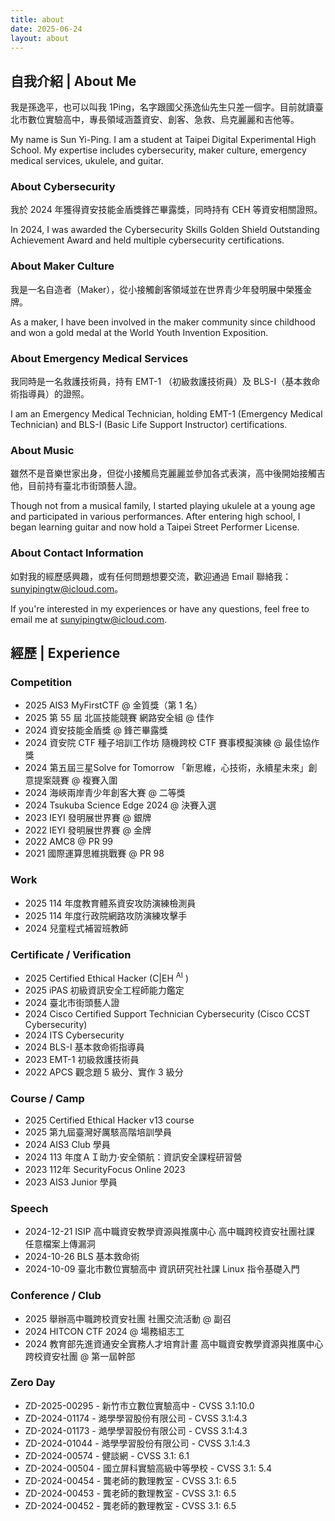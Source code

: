 ```yaml
---
title: about
date: 2025-06-24
layout: about
---
```


## 自我介紹 | About Me

我是孫逸平，也可以叫我 1Ping，名字跟國父孫逸仙先生只差一個字。目前就讀臺北市數位實驗高中，專長領域涵蓋資安、創客、急救、烏克麗麗和吉他等。

My name is Sun Yi-Ping. I am a student at Taipei Digital Experimental High School. My expertise includes cybersecurity, maker culture, emergency medical services, ukulele, and guitar.

### About Cybersecurity

我於 2024 年獲得資安技能金盾獎鋒芒畢露獎，同時持有 CEH 等資安相關證照。

In 2024, I was awarded the Cybersecurity Skills Golden Shield Outstanding Achievement Award and held multiple cybersecurity certifications.

### About Maker Culture

我是一名自造者（Maker），從小接觸創客領域並在世界青少年發明展中榮獲金牌。

As a maker, I have been involved in the maker community since childhood and won a gold medal at the World Youth Invention Exposition.

### About Emergency Medical Services

我同時是一名救護技術員，持有 EMT-1 （初級救護技術員）及 BLS-I（基本救命術指導員）的證照。

I am an Emergency Medical Technician, holding EMT-1 (Emergency Medical Technician) and BLS-I (Basic Life Support Instructor) certifications.

### About Music

雖然不是音樂世家出身，但從小接觸烏克麗麗並參加各式表演，高中後開始接觸吉他，目前持有臺北市街頭藝人證。

Though not from a musical family, I started playing ukulele at a young age and participated in various performances. After entering high school, I began learning guitar and now hold a Taipei Street Performer License.

### About Contact Information

如對我的經歷感興趣，或有任何問題想要交流，歡迎通過 Email 聯絡我：[sunyipingtw@icloud.com](mailto:sunyipingtw@icloud.com)。

If you're interested in my experiences or have any questions, feel free to email me at [sunyipingtw@icloud.com](mailto:sunyipingtw@icloud.com).

## 經歷 | Experience

### Competition

- 2025 AIS3 MyFirstCTF @ 金質獎（第 1 名）
- 2025 第 55 屆 北區技能競賽 網路安全組 @ 佳作
- 2024 資安技能金盾獎 @ 鋒芒畢露獎
- 2024 資安院 CTF 種子培訓工作坊 隨機跨校 CTF 賽事模擬演練 @ 最佳協作獎
- 2024 第五屆三星Solve for Tomorrow 「新思維，心技術，永續星未來」創意提案競賽 @ 複賽入圍
- 2024 海峽兩岸青少年創客大賽 @ 二等獎
- 2024 Tsukuba Science Edge 2024 @ 決賽入選
- 2023 IEYI 發明展世界賽 @ 銀牌
- 2022 IEYI 發明展世界賽 @ 金牌
- 2022 AMC8 @ PR 99
- 2021 國際運算思維挑戰賽 @ PR 98

### Work

- 2025 114 年度教育體系資安攻防演練檢測員
- 2025 114 年度行政院網路攻防演練攻擊手
- 2024 兒童程式補習班教師

### Certificate / Verification

- 2025 Certified Ethical Hacker (C|EH <sup>AI</sup> )
- 2025 iPAS 初級資訊安全工程師能力鑑定
- 2024 臺北市街頭藝人證
- 2024 Cisco Certified Support Technician Cybersecurity (Cisco CCST Cybersecurity)
- 2024 ITS Cybersecurity
- 2024 BLS-I 基本救命術指導員
- 2023 EMT-1 初級救護技術員
- 2022 APCS 觀念題 5 級分、實作 3 級分

### Course / Camp

- 2025 Certified Ethical Hacker v13 course
- 2025 第九屆臺灣好厲駭高階培訓學員
- 2024 AIS3 Club 學員
- 2024 113 年度ＡＩ助力‧安全領航：資訊安全課程研習營
- 2023 112年 SecurityFocus Online 2023
- 2023 AIS3 Junior 學員

### Speech

- 2024-12-21 ISIP 高中職資安教學資源與推廣中心 高中職跨校資安社團社課 任意檔案上傳漏洞
- 2024-10-26 BLS 基本救命術
- 2024-10-09 臺北市數位實驗高中 資訊研究社社課 Linux 指令基礎入門

### Conference / Club

- 2025 舉辦高中職跨校資安社團 社團交流活動 @ 副召
- 2024 HITCON CTF 2024 @ 場務組志工
- 2024 教育部先進資通安全實務人才培育計畫 高中職資安教學資源與推廣中心 跨校資安社團 @ 第一屆幹部

### Zero Day

- ZD-2025-00295 - 新竹市立數位實驗高中 - CVSS 3.1:10.0
- ZD-2024-01174 - 澔學學習股份有限公司 - CVSS 3.1:4.3
- ZD-2024-01173 - 澔學學習股份有限公司 - CVSS 3.1:4.3
- ZD-2024-01044 - 澔學學習股份有限公司 - CVSS 3.1:4.3
- ZD-2024-00574 - 健談網 - CVSS 3.1: 6.1
- ZD-2024-00504 - 國立屏科實驗高級中等學校 - CVSS 3.1: 5.4
- ZD-2024-00454 - 龔老師的數理教室 - CVSS 3.1: 6.5
- ZD-2024-00453 - 龔老師的數理教室 - CVSS 3.1: 6.5
- ZD-2024-00452 - 龔老師的數理教室 - CVSS 3.1: 6.5
